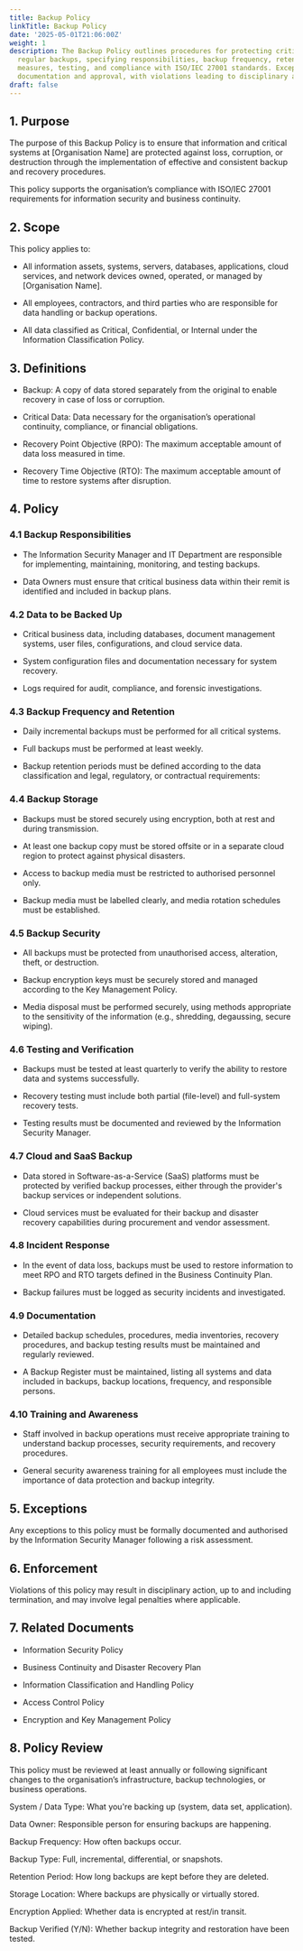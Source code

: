 ```yaml
---
title: Backup Policy
linkTitle: Backup Policy
date: '2025-05-01T21:06:00Z'
weight: 1
description: The Backup Policy outlines procedures for protecting critical data through
  regular backups, specifying responsibilities, backup frequency, retention, security
  measures, testing, and compliance with ISO/IEC 27001 standards. Exceptions require
  documentation and approval, with violations leading to disciplinary action.
draft: false
---
```



<!-- Unsupported block type: table_of_contents -->

<!-- Unsupported block type: divider -->



## 1. Purpose

The purpose of this Backup Policy is to ensure that information and critical systems at [Organisation Name] are protected against loss, corruption, or destruction through the implementation of effective and consistent backup and recovery procedures.

This policy supports the organisation’s compliance with ISO/IEC 27001 requirements for information security and business continuity.

## 2. Scope

This policy applies to:

- All information assets, systems, servers, databases, applications, cloud services, and network devices owned, operated, or managed by [Organisation Name].

- All employees, contractors, and third parties who are responsible for data handling or backup operations.

- All data classified as Critical, Confidential, or Internal under the Information Classification Policy.

## 3. Definitions

- Backup: A copy of data stored separately from the original to enable recovery in case of loss or corruption.

- Critical Data: Data necessary for the organisation’s operational continuity, compliance, or financial obligations.

- Recovery Point Objective (RPO): The maximum acceptable amount of data loss measured in time.

- Recovery Time Objective (RTO): The maximum acceptable amount of time to restore systems after disruption.

## 4. Policy

### 4.1 Backup Responsibilities

- The Information Security Manager and IT Department are responsible for implementing, maintaining, monitoring, and testing backups.

- Data Owners must ensure that critical business data within their remit is identified and included in backup plans.

### 4.2 Data to be Backed Up

- Critical business data, including databases, document management systems, user files, configurations, and cloud service data.

- System configuration files and documentation necessary for system recovery.

- Logs required for audit, compliance, and forensic investigations.

### 4.3 Backup Frequency and Retention

- Daily incremental backups must be performed for all critical systems.

- Full backups must be performed at least weekly.

- Backup retention periods must be defined according to the data classification and legal, regulatory, or contractual requirements:

### 4.4 Backup Storage

- Backups must be stored securely using encryption, both at rest and during transmission.

- At least one backup copy must be stored offsite or in a separate cloud region to protect against physical disasters.

- Access to backup media must be restricted to authorised personnel only.

- Backup media must be labelled clearly, and media rotation schedules must be established.

### 4.5 Backup Security

- All backups must be protected from unauthorised access, alteration, theft, or destruction.

- Backup encryption keys must be securely stored and managed according to the Key Management Policy.

- Media disposal must be performed securely, using methods appropriate to the sensitivity of the information (e.g., shredding, degaussing, secure wiping).

### 4.6 Testing and Verification

- Backups must be tested at least quarterly to verify the ability to restore data and systems successfully.

- Recovery testing must include both partial (file-level) and full-system recovery tests.

- Testing results must be documented and reviewed by the Information Security Manager.

### 4.7 Cloud and SaaS Backup

- Data stored in Software-as-a-Service (SaaS) platforms must be protected by verified backup processes, either through the provider's backup services or independent solutions.

- Cloud services must be evaluated for their backup and disaster recovery capabilities during procurement and vendor assessment.

### 4.8 Incident Response

- In the event of data loss, backups must be used to restore information to meet RPO and RTO targets defined in the Business Continuity Plan.

- Backup failures must be logged as security incidents and investigated.

### 4.9 Documentation

- Detailed backup schedules, procedures, media inventories, recovery procedures, and backup testing results must be maintained and regularly reviewed.

- A Backup Register must be maintained, listing all systems and data included in backups, backup locations, frequency, and responsible persons.

### 4.10 Training and Awareness

- Staff involved in backup operations must receive appropriate training to understand backup processes, security requirements, and recovery procedures.

- General security awareness training for all employees must include the importance of data protection and backup integrity.

## 5. Exceptions

Any exceptions to this policy must be formally documented and authorised by the Information Security Manager following a risk assessment.

## 6. Enforcement

Violations of this policy may result in disciplinary action, up to and including termination, and may involve legal penalties where applicable.

## 7. Related Documents

- Information Security Policy

- Business Continuity and Disaster Recovery Plan

- Information Classification and Handling Policy

- Access Control Policy

- Encryption and Key Management Policy

## 8. Policy Review

This policy must be reviewed at least annually or following significant changes to the organisation’s infrastructure, backup technologies, or business operations.

<!-- Unsupported block type: divider -->



System / Data Type: What you're backing up (system, data set, application).

Data Owner: Responsible person for ensuring backups are happening.

Backup Frequency: How often backups occur.

Backup Type: Full, incremental, differential, or snapshots.

Retention Period: How long backups are kept before they are deleted.

Storage Location: Where backups are physically or virtually stored.

Encryption Applied: Whether data is encrypted at rest/in transit.

Backup Verified (Y/N): Whether backup integrity and restoration have been tested.

<!-- Unsupported block type: child_database -->

<!-- Unsupported block type: child_database -->
